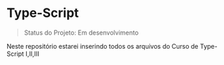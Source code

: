 # Type-Script

> Status do Projeto: Em desenvolvimento

Neste repositório estarei inserindo todos os arquivos do Curso de Type-Script I,II,III
